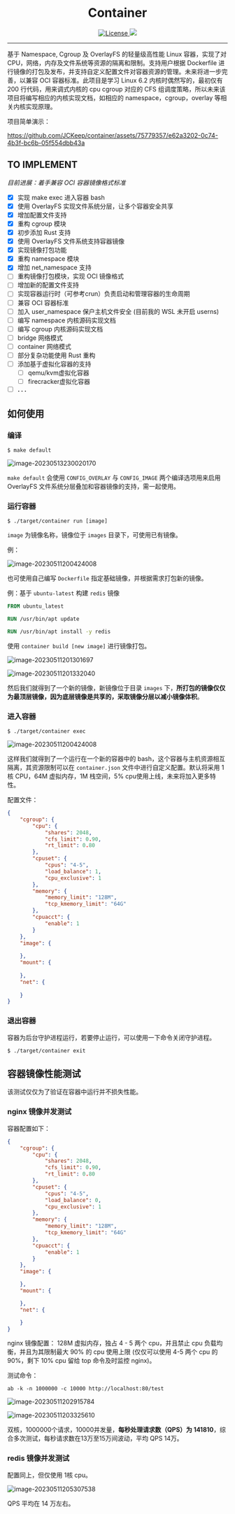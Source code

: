 <h1 align = "center">Container</h1>
<div align = "center">
    <a href="LICENSE.md">
        <img alt="License" src="https://img.shields.io/github/license/Cormanz/smartgpt?style=flat-square" />
        <img src = "https://img.shields.io/badge/use-experimental-informational">
    </a>
</div>

<hr/>

基于 Namespace, Cgroup 及 OverlayFS 的轻量级高性能 Linux 容器，实现了对 CPU，网络，内存及文件系统等资源的隔离和限制。支持用户根据 Dockerfile 进行镜像的打包及发布，并支持自定义配置文件对容器资源的管理。未来将进一步完善，以兼容 OCI 容器标准。此项目是学习 Linux 6.2 内核时偶然写的，最初仅有 200 行代码，用来调式内核的 cpu cgroup 对应的 CFS 组调度策略，所以未来该项目将编写相应的内核实现文档，如相应的 namespace，cgroup，overlay 等相关内核实现原理。

项目简单演示：

https://github.com/JCKeep/container/assets/75779357/e62a3202-0c74-4b3f-bc6b-05f554dbb43a

## **TO IMPLEMENT**

*目前进展：着手兼容 OCI 容器镜像格式标准*

- [x] 实现 make exec 进入容器 bash
- [x] 使用 OverlayFS 实现文件系统分层，让多个容器安全共享
- [x] 增加配置文件支持
- [x] 重构 cgroup 模块
- [x] 初步添加 Rust 支持
- [x] 使用 OverlayFS 文件系统支持容器镜像
- [x] 实现镜像打包功能
- [x] 重构 namespace 模块 
- [x] 增加 net_namespace 支持 
- [ ] 重构镜像打包模块，实现 OCI 镜像格式
- [ ] 增加新的配置文件支持
- [ ] 实现容器运行时（可参考crun）负责启动和管理容器的生命周期
- [ ] 兼容 OCI 容器标准
- [ ] 加入 user_namespace 保户主机文件安全 (目前我的 WSL 未开启 userns)
- [ ] 编写 namespace 内核源码实现文档
- [ ] 编写 cgroup 内核源码实现文档
- [ ] bridge 网络模式
- [ ] container 网络模式
- [ ] 部分复杂功能使用 Rust 重构
- [ ] 添加基于虚拟化容器的支持
  - [ ] qemu/kvm虚拟化容器
  - [ ] firecracker虚拟化容器
- [ ] **. . .**

## 如何使用

### 编译

```shell
$ make default
```

![image-20230513230020170](./assets/image-20230513230020170.png)

`make default` 会使用 `CONFIG_OVERLAY` 与 `CONFIG_IMAGE` 两个编译选项用来启用 OverlayFS 文件系统分层叠加和容器镜像的支持，需一起使用。

### 运行容器

```shell
$ ./target/container run [image]
```

`image` 为镜像名称，镜像位于 `images` 目录下，可使用已有镜像。

例：

![image-20230511200424008](./assets/image-20230511200424008.png)

也可使用自己编写 `Dockerfile` 指定基础镜像，并根据需求打包新的镜像。

例：基于 `ubuntu-latest` 构建 `redis` 镜像

```dockerfile
FROM ubuntu_latest

RUN /usr/bin/apt update

RUN /usr/bin/apt install -y redis
```

使用 `container build [new image]` 进行镜像打包。

![image-20230511201301697](./assets/image-20230511201301697.png)

![image-20230511201332040](./assets/image-20230511201332040.png)

然后我们就得到了一个新的镜像，新镜像位于目录 `images` 下，**所打包的镜像仅仅为最顶层镜像，因为底层镜像是共享的，采取镜像分层以减小镜像体积**。

### 进入容器

```shell
$ ./target/container exec
```

![image-20230511200424008](./assets/image-20230511200424008.png)

这样我们就得到了一个运行在一个新的容器中的 bash，这个容器与主机资源相互隔离，其资源限制可以在 `container.json` 文件中进行自定义配置。默认将采用 1 核 CPU，64M 虚拟内存，1M 栈空间，5% cpu使用上线，未来将加入更多特性。

配置文件：

```json
{
    "cgroup": {
        "cpu": {
            "shares": 2048,
            "cfs_limit": 0.90,
            "rt_limit": 0.80
        },
        "cpuset": {
            "cpus": "4-5",
            "load_balance": 1,
            "cpu_exclusive": 1
        },
        "memory": {
            "memory_limit": "128M",
            "tcp_kmemory_limit": "64G"
        },
        "cpuacct": {
            "enable": 1
        }
    },
    "image": {
		
    },
    "mount": {
		
    },
    "net": {
		
    }
}
```

### 退出容器

容器为后台守护进程运行，若要停止运行，可以使用一下命令关闭守护进程。

```shell
$ ./target/container exit
```



## 容器镜像性能测试

该测试仅仅为了验证在容器中运行并不损失性能。

### nginx 镜像并发测试

容器配置如下：

```json
{
    "cgroup": {
        "cpu": {
            "shares": 2048,
            "cfs_limit": 0.90,
            "rt_limit": 0.80
        },
        "cpuset": {
            "cpus": "4-5",
            "load_balance": 0,
            "cpu_exclusive": 1
        },
        "memory": {
            "memory_limit": "128M",
            "tcp_kmemory_limit": "64G"
        },
        "cpuacct": {
            "enable": 1
        }
    },
    "image": {

    },
    "mount": {

    },
    "net": {

    }
}
```

nginx 镜像配置： 128M 虚拟内存，独占 4 - 5 两个 cpu，并且禁止 cpu 负载均衡，并且为其限制最大 90% 的 cpu 使用上限 (仅仅可以使用 4-5 两个 cpu 的 90%，剩下 10% cpu 留给 top 命令及时监控 nginx)。

测试命令：

```shell
ab -k -n 1000000 -c 10000 http://localhost:80/test
```

![image-20230511202915784](./assets/image-20230511202915784.png)

![image-20230511203325610](./assets/image-20230511203325610.png)

双核，1000000个请求，10000并发量，**每秒处理请求数（QPS）为 141810**，综合多次测试，每秒请求数在13万至15万间波动，平均 QPS 14万。

### redis 镜像并发测试

配置同上，但仅使用 1核 cpu。

![image-20230511205307538](./assets/image-20230511205307538.png)

QPS 平均在 14 万左右。

